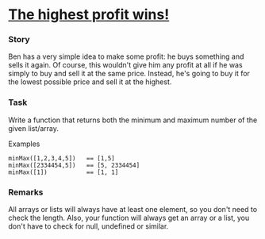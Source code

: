 # [The highest profit wins!](https://www.codewars.com/kata/559590633066759614000063) #

### Story ###

Ben has a very simple idea to make some profit: he buys something and sells it again. Of course, this wouldn't give him any profit at all if he was simply to buy and sell it at the same price. Instead, he's going to buy it for the lowest possible price and sell it at the highest.

### Task ###
Write a function that returns both the minimum and maximum number of the given list/array.

Examples

    minMax([1,2,3,4,5])   == [1,5]
    minMax([2334454,5])   == [5, 2334454]
    minMax([1])           == [1, 1]

### Remarks ###

All arrays or lists will always have at least one element, so you don't need to check the length. Also, your function will always get an array or a list, you don't have to check for null, undefined or similar.
